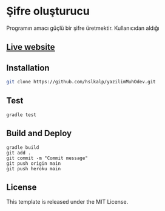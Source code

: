 # Şifre oluşturucu

Programın amacı güçlü bir şifre üretmektir. Kullanıcıdan aldığı

## [Live website](https://yazilimmuhodev3.herokuapp.com/)

## Installation

```bash
git clone https://github.com/hslkalp/yazilimMuhOdev.git
```

## Test
```
gradle test
```

## Build and Deploy

```
gradle build
git add .
git commit -m "Commit message"
git push origin main
git push heroku main
```

## License

This template is released under the MIT License.